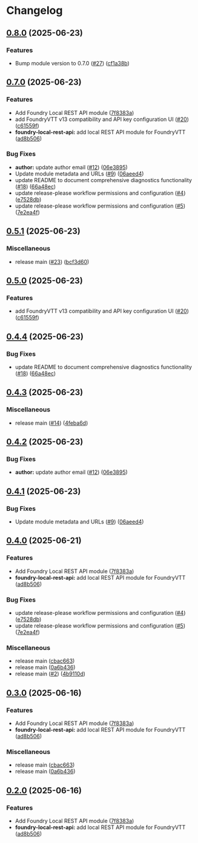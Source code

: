 # Changelog

## [0.8.0](https://github.com/laurigates/foundryvtt-mcp/compare/foundry-mcp-server-v0.7.0...foundry-mcp-server-v0.8.0) (2025-06-23)


### Features

* Bump module version to 0.7.0 ([#27](https://github.com/laurigates/foundryvtt-mcp/issues/27)) ([cf1a38b](https://github.com/laurigates/foundryvtt-mcp/commit/cf1a38bde8b582833afcedae52dcce37929b2eb1))

## [0.7.0](https://github.com/laurigates/foundryvtt-mcp/compare/foundry-mcp-server-v0.6.0...foundry-mcp-server-v0.7.0) (2025-06-23)


### Features

* Add Foundry Local REST API module ([7f8383a](https://github.com/laurigates/foundryvtt-mcp/commit/7f8383a9b54b3c374d960aad7f97b0b5ecff7d6d))
* add FoundryVTT v13 compatibility and API key configuration UI ([#20](https://github.com/laurigates/foundryvtt-mcp/issues/20)) ([c61559f](https://github.com/laurigates/foundryvtt-mcp/commit/c61559f758a14f4e1bb0d756b88758c10f120760))
* **foundry-local-rest-api:** add local REST API module for FoundryVTT ([ad8b506](https://github.com/laurigates/foundryvtt-mcp/commit/ad8b5060ca231ffefa389cad1e6c8f68f4a4e069))


### Bug Fixes

* **author:** update author email ([#12](https://github.com/laurigates/foundryvtt-mcp/issues/12)) ([06e3895](https://github.com/laurigates/foundryvtt-mcp/commit/06e38952cce20a6517725f4a6dc7bbdf9c044661))
* Update module metadata and URLs ([#9](https://github.com/laurigates/foundryvtt-mcp/issues/9)) ([06aeed4](https://github.com/laurigates/foundryvtt-mcp/commit/06aeed46e584ba4c68762934110ea22a6566c5fb))
* update README to document comprehensive diagnostics functionality ([#18](https://github.com/laurigates/foundryvtt-mcp/issues/18)) ([66a48ec](https://github.com/laurigates/foundryvtt-mcp/commit/66a48ecfcfce00f8a80698b47fa45c8f36f6b27f))
* update release-please workflow permissions and configuration ([#4](https://github.com/laurigates/foundryvtt-mcp/issues/4)) ([e7528db](https://github.com/laurigates/foundryvtt-mcp/commit/e7528db011e4de1d02020769abf65fb711f8ac12))
* update release-please workflow permissions and configuration ([#5](https://github.com/laurigates/foundryvtt-mcp/issues/5)) ([7e2ea4f](https://github.com/laurigates/foundryvtt-mcp/commit/7e2ea4f9d8bf6a6d3a1dce866e3f487110b00a53))

## [0.5.1](https://github.com/laurigates/foundryvtt-mcp/compare/foundry-mcp-server-v0.5.0...foundry-mcp-server-v0.5.1) (2025-06-23)


### Miscellaneous

* release main ([#23](https://github.com/laurigates/foundryvtt-mcp/issues/23)) ([bcf3d60](https://github.com/laurigates/foundryvtt-mcp/commit/bcf3d60622534eba1b7fccd7fdeb99888412acb1))

## [0.5.0](https://github.com/laurigates/foundryvtt-mcp/compare/foundry-mcp-server-v0.4.4...foundry-mcp-server-v0.5.0) (2025-06-23)


### Features

* add FoundryVTT v13 compatibility and API key configuration UI ([#20](https://github.com/laurigates/foundryvtt-mcp/issues/20)) ([c61559f](https://github.com/laurigates/foundryvtt-mcp/commit/c61559f758a14f4e1bb0d756b88758c10f120760))

## [0.4.4](https://github.com/laurigates/foundryvtt-mcp/compare/foundry-mcp-server-v0.4.3...foundry-mcp-server-v0.4.4) (2025-06-23)


### Bug Fixes

* update README to document comprehensive diagnostics functionality ([#18](https://github.com/laurigates/foundryvtt-mcp/issues/18)) ([66a48ec](https://github.com/laurigates/foundryvtt-mcp/commit/66a48ecfcfce00f8a80698b47fa45c8f36f6b27f))

## [0.4.3](https://github.com/laurigates/foundryvtt-mcp/compare/foundry-mcp-server-v0.4.2...foundry-mcp-server-v0.4.3) (2025-06-23)


### Miscellaneous

* release main ([#14](https://github.com/laurigates/foundryvtt-mcp/issues/14)) ([4feba6d](https://github.com/laurigates/foundryvtt-mcp/commit/4feba6da1c3bba91c7ef6ea0b3d52a5a043e78bc))

## [0.4.2](https://github.com/laurigates/foundryvtt-mcp/compare/foundry-mcp-server-v0.4.1...foundry-mcp-server-v0.4.2) (2025-06-23)


### Bug Fixes

* **author:** update author email ([#12](https://github.com/laurigates/foundryvtt-mcp/issues/12)) ([06e3895](https://github.com/laurigates/foundryvtt-mcp/commit/06e38952cce20a6517725f4a6dc7bbdf9c044661))

## [0.4.1](https://github.com/laurigates/foundryvtt-mcp/compare/foundry-mcp-server-v0.4.0...foundry-mcp-server-v0.4.1) (2025-06-23)


### Bug Fixes

* Update module metadata and URLs ([#9](https://github.com/laurigates/foundryvtt-mcp/issues/9)) ([06aeed4](https://github.com/laurigates/foundryvtt-mcp/commit/06aeed46e584ba4c68762934110ea22a6566c5fb))

## [0.4.0](https://github.com/laurigates/foundryvtt-mcp/compare/foundry-mcp-server-v0.3.0...foundry-mcp-server-v0.4.0) (2025-06-21)


### Features

* Add Foundry Local REST API module ([7f8383a](https://github.com/laurigates/foundryvtt-mcp/commit/7f8383a9b54b3c374d960aad7f97b0b5ecff7d6d))
* **foundry-local-rest-api:** add local REST API module for FoundryVTT ([ad8b506](https://github.com/laurigates/foundryvtt-mcp/commit/ad8b5060ca231ffefa389cad1e6c8f68f4a4e069))


### Bug Fixes

* update release-please workflow permissions and configuration ([#4](https://github.com/laurigates/foundryvtt-mcp/issues/4)) ([e7528db](https://github.com/laurigates/foundryvtt-mcp/commit/e7528db011e4de1d02020769abf65fb711f8ac12))
* update release-please workflow permissions and configuration ([#5](https://github.com/laurigates/foundryvtt-mcp/issues/5)) ([7e2ea4f](https://github.com/laurigates/foundryvtt-mcp/commit/7e2ea4f9d8bf6a6d3a1dce866e3f487110b00a53))


### Miscellaneous

* release main ([cbac663](https://github.com/laurigates/foundryvtt-mcp/commit/cbac663ae79aeeb9bd98ada23823ea04cf41ebb6))
* release main ([0a6b436](https://github.com/laurigates/foundryvtt-mcp/commit/0a6b436ddd4af83c4dd0c3cb2802f1bb4d8a0047))
* release main ([#2](https://github.com/laurigates/foundryvtt-mcp/issues/2)) ([4b9110d](https://github.com/laurigates/foundryvtt-mcp/commit/4b9110df6c978942affa1f20f68f7a9fdd548e32))

## [0.3.0](https://github.com/laurigates/foundryvtt-mcp/compare/foundry-mcp-server-v0.2.0...foundry-mcp-server-v0.3.0) (2025-06-16)


### Features

* Add Foundry Local REST API module ([7f8383a](https://github.com/laurigates/foundryvtt-mcp/commit/7f8383a9b54b3c374d960aad7f97b0b5ecff7d6d))
* **foundry-local-rest-api:** add local REST API module for FoundryVTT ([ad8b506](https://github.com/laurigates/foundryvtt-mcp/commit/ad8b5060ca231ffefa389cad1e6c8f68f4a4e069))


### Miscellaneous

* release main ([cbac663](https://github.com/laurigates/foundryvtt-mcp/commit/cbac663ae79aeeb9bd98ada23823ea04cf41ebb6))
* release main ([0a6b436](https://github.com/laurigates/foundryvtt-mcp/commit/0a6b436ddd4af83c4dd0c3cb2802f1bb4d8a0047))

## [0.2.0](https://github.com/laurigates/foundryvtt-mcp/compare/foundry-mcp-server-v0.1.0...foundry-mcp-server-v0.2.0) (2025-06-16)


### Features

* Add Foundry Local REST API module ([7f8383a](https://github.com/laurigates/foundryvtt-mcp/commit/7f8383a9b54b3c374d960aad7f97b0b5ecff7d6d))
* **foundry-local-rest-api:** add local REST API module for FoundryVTT ([ad8b506](https://github.com/laurigates/foundryvtt-mcp/commit/ad8b5060ca231ffefa389cad1e6c8f68f4a4e069))
